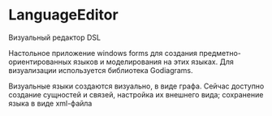 # LanguageEditor
Визуальный редактор DSL

Настольное приложение windows forms для создания предметно-ориентированных языков и моделирования на этих языках. Для визуализации используется библиотека Godiagrams.

Визуальные языки создаются визуально, в виде графа. Сейчас доступно создание сущностей и связей, настройка их внешнего вида; сохранение языка в виде xml-файла
